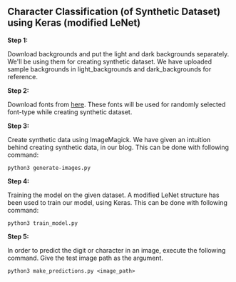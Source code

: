 ## Character Classification (of Synthetic Dataset) using Keras (modified LeNet)

**Step 1:**

Download backgrounds and put the light and dark backgrounds separately. We'll be using them for creating synthetic dataset. We have uploaded sample backgrounds in light_backgrounds and dark_backgrounds for reference. 

**Step 2:**

Download fonts from [here](https://fonts.google.com/). These fonts will be used for randomly selected font-type while creating synthetic dataset. 

**Step 3:**

Create synthetic data using ImageMagick. We have given an intuition behind creating synthetic data, in our blog. This can be done with following command:

`python3 generate-images.py` 

**Step 4:** 

Training the model on the given dataset. A modified LeNet structure has been used to train our model, using Keras. This can be done with following command:

`python3 train_model.py`

**Step 5:**

In order to predict the digit or character in an image, execute the following command. Give the test image path as the argument. 

`python3 make_predictions.py <image_path>`
